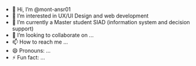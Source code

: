 - 👋 Hi, I’m @mont-ansr01
- 👀 I’m interested in UX/UI Design and web development 
- 🌱 I’m currently a Master student SIAD (information system and decision support)
- 💞️ I’m looking to collaborate on ...
- 📫 How to reach me ...
- 😄 Pronouns: ... 
- ⚡ Fun fact: ...

<!---
mont-ansr01/mont-ansr01 is a ✨ special ✨ repository because its `README.md` (this file) appears on your GitHub profile.
You can click the Preview link to take a look at your changes.
--->

